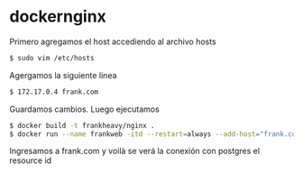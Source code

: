 # dockernginx

Primero agregamos el host accediendo al archivo hosts

```sh
$ sudo vim /etc/hosts
```
Agergamos la siguiente linea

```sh
$ 172.17.0.4 frank.com
```
Guardamos cambios. Luego ejecutamos

```sh
$ docker build -t frankheavy/nginx .
$ docker run --name frankweb -itd --restart=always --add-host="frank.com:127.0.0.1" frankheavy/nginx
```
Ingresamos a frank.com y voilà se verá la conexión con postgres el resource id


